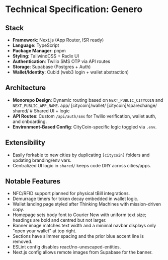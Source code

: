 # Technical Specification: Genero

## Stack

- **Framework**: Next.js (App Router, ISR ready)
- **Language**: TypeScript
- **Package Manager**: pnpm
- **Styling**: TailwindCSS + Radix UI
- **Authentication**: Twilio SMS OTP via API routes
- **Storage**: Supabase (Postgres + Auth)
- **Wallet/Identity**: Cubid (web3 login + wallet abstraction)

## Architecture

- **Monorepo Design**: Dynamic routing based on `NEXT_PUBLIC_CITYCOIN` and `NEXT_PUBLIC_APP_NAME`.
  app/
  [citycoin]/wallet/
  [citycoin]/sparechange/
  shared/ # Shared UI + logic
- **API Routes**: Custom `/api/auth/sms` for Twilio verification, wallet auth, and onboarding.
- **Environment-Based Config**: CityCoin-specific logic toggled via `.env`.

## Extensibility

- Easily forkable to new cities by duplicating `[citycoin]` folders and updating branding/env vars.
- Centralized UI logic in `shared/` keeps code DRY across cities/apps.

## Notable Features

- NFC/RFID support planned for physical tBill integrations.
- Demurrage timers for token decay embedded in wallet logic.
- Wallet landing page styled after Thinking Machines with mission-driven copy.
- Homepage sets body font to Courier New with uniform text size; headings are bold and centred but not larger.
- Banner image matches text width and a minimal navbar displays only \"open your wallet\" at top right.
- Sections have slimmer spacing and the prior blue accent line is removed.
- ESLint config disables react/no-unescaped-entities.
- Next.js config allows remote images from Supabase for the banner.
